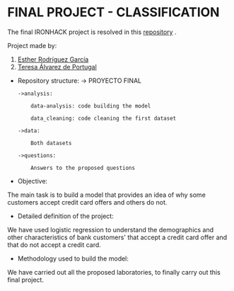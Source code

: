# FINAL PROJECT - CLASSIFICATION

The final IRONHACK project is resolved in this [repository](https://github.com/ESTHERRODRIGUEZGARCIA/FINAL-PROJECT.git) .

Project made by:
1. [Esther Rodríguez García](https://github.com/ESTHERRODRIGUEZGARCIA)
2. [Teresa Álvarez de Portugal](https://github.com/tereesaalvarez)

* Repository structure:
  -> PROYECTO FINAL
  
      ->analysis: 
      
          data-analysis: code building the model
          
          data_cleaning: code cleaning the first dataset
      
      ->data: 
      
          Both datasets
      
      ->questions: 
        
          Answers to the proposed questions

* Objective: 

The main task is to build a model that provides an idea of why some customers accept credit card offers and others do not.

* Detailed definition of the project:

We have used logistic regression to understand the demographics and other characteristics of bank customers' that accept a credit card offer and that do not accept a credit card.

* Methodology used to build the model:

We have carried out all the proposed laboratories, to finally carry out this final project.

